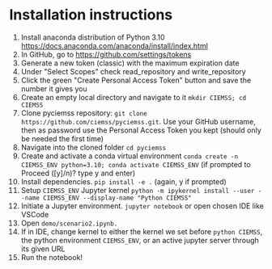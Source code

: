 # Installation instructions

1. Install anaconda distribution of Python 3.10 https://docs.anaconda.com/anaconda/install/index.html
2. In GitHub, go to https://github.com/settings/tokens
3. Generate a new token (classic) with the maximum expiration date
4. Under "Select Scopes" check read_repository and write_repository
5. Click the green "Create Personal Access Token" button and save the number it gives you
6. Create an empty local directory and navigate to it `mkdir CIEMSS; cd CIEMSS`
7. Clone pyciemss repository: `git clone https://github.com/ciemss/pyciemss.git`. Use your GitHub username, then as password use the Personal Access Token you kept (should only be needed the first time)
8. Navigate into the cloned folder `cd pyciemss`
9. Create and activate a conda virtual environment `conda create -n CIEMSS_ENV python=3.10; conda activate CIEMSS_ENV` (if prompted to Proceed ([y]/n)? type y and enter)
10. Install dependencies. `pip install -e .` (again, y if prompted)
11. Setup `CIEMSS_ENV` Jupyter kernel `python -m ipykernel install --user --name CIEMSS_ENV --display-name "Python CIEMSS"`
12. Initiate a Jupyter environment. `jupyter notebook` or open chosen IDE like VSCode
13. Open `demo/scenario2.ipynb.`
14. If in IDE, change kernel to either the kernel we set before `python CIEMSS`, the python environment `CIEMSS_ENV`, or an active jupyter server through its given URL
15. Run the notebook!